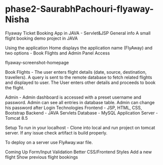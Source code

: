 # phase2-SaurabhPachouri-flyaway-Nisha
Flyaway Ticket Booking App in JAVA - Servlet&JSP
General info
A small flight booking demo project in JAVA

Using the application
Home displays the application name (FlyAway) and two options - Book Flights and Admin Panel Access

flyaway-screenshot-homepage



Book Flights -
The user enters flight details (date, source, destination, travellers). A query is sent to the remote database to fetch related flights and displayed to user. The User enters other details and proceeds to book the flight.

Admin -
Admin dashboard is accessed with a preset username and password. Admin can see all entries in database table. Admin can change his password after Login
Technologies
Frontend - JSP, HTML, CSS, Bootstrap
Backend - JAVA Servlets
Database - MySQL 
Application Server - Tomcat 8.5 


Setup
To run in your localhost - Clone into local and run project on tomcat server. If any issue check artifact is build properly.

To deploy on a server use FlyAway.war file.

Coming Up
Form/Input Validation
Better CSS/Frontend Styles
Add a new flight
Show previous flight bookings
